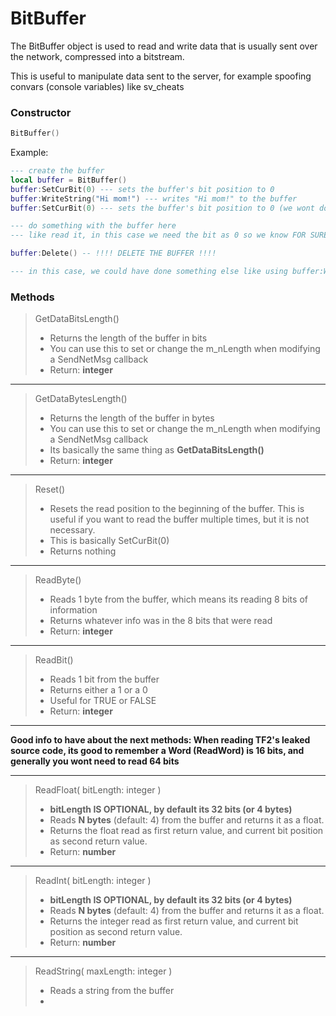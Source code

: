 # BitBuffer

The BitBuffer object is used to read and write data that is usually sent over the network, compressed into a bitstream.

This is useful to manipulate data sent to the server, for example spoofing convars (console variables) like sv_cheats

### Constructor

```lua
BitBuffer()
```

Example:

```lua
--- create the buffer
local buffer = BitBuffer()
buffer:SetCurBit(0) --- sets the buffer's bit position to 0
buffer:WriteString("Hi mom!") --- writes "Hi mom!" to the buffer 
buffer:SetCurBit(0) --- sets the buffer's bit position to 0 (we wont do anything else with it here)

--- do something with the buffer here
--- like read it, in this case we need the bit as 0 so we know FOR SURE where we currently are with it BEFORE reading the buffer

buffer:Delete() -- !!!! DELETE THE BUFFER !!!!

--- in this case, we could have done something else like using buffer:WriteInt after WriteString, but as we ended 
```

### Methods

> GetDataBitsLength()
> + Returns the length of the buffer in bits
> + You can use this to set or change the m_nLength when modifying a SendNetMsg callback
> + Return: **integer**

---

> GetDataBytesLength()
> + Returns the length of the buffer in bytes
> + You can use this to set or change the m_nLength when modifying a SendNetMsg callback
> + Its basically the same thing as **GetDataBitsLength()**
> + Return: **integer**

---

> Reset()
> + Resets the read position to the beginning of the buffer. This is useful if you want to read the buffer multiple times, but it is not necessary. 
> + This is basically SetCurBit(0)
> + Returns nothing

---

> ReadByte()
> + Reads 1 byte from the buffer, which means its reading 8 bits of information
> + Returns whatever info was in the 8 bits that were read
> + Return: **integer**

---

> ReadBit()
> + Reads 1 bit from the buffer
> + Returns either a 1 or a 0
> + Useful for TRUE or FALSE
> + Return: **integer**

---

**Good info to have about the next methods: When reading TF2's leaked source code, its good to remember a Word (ReadWord) is 16 bits, and generally you wont need to read 64 bits**

---

> ReadFloat( bitLength: integer )
> + **bitLength IS OPTIONAL, by default its 32 bits (or 4 bytes)**
> + Reads **N bytes** (default: 4) from the buffer and returns it as a float.
> + Returns the float read as first return value, and current bit position as second return value.
> + Return: **number**

---

> ReadInt( bitLength: integer )
> + **bitLength IS OPTIONAL, by default its 32 bits (or 4 bytes)**
> + Reads **N bytes** (default: 4) from the buffer and returns it as a float.
> + Returns the integer read as first return value, and current bit position as second return value.
> + Return: **number**

---

> ReadString( maxLength: integer )
> + Reads a string from the buffer
> + 